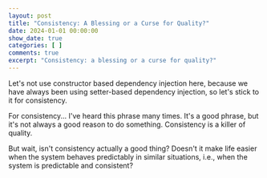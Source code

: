 ```yaml
---
layout: post
title: "Consistency: A Blessing or a Curse for Quality?"
date: 2024-01-01 00:00:00
show_date: true
categories: [ ]
comments: true
excerpt: "Consistency: a blessing or a curse for quality?"
---
```


Let's not use constructor based dependency injection here, because we have always been using setter-based dependency injection, so let's stick to it for consistency.

For consistency... I've heard this phrase many times. It's a good phrase, but it's not always a good reason to do something. Consistency is a killer of quality.

But wait, isn't consistency actually a good thing? Doesn't it make life easier when the system behaves predictably in similar situations, i.e., when the system is predictable and consistent?